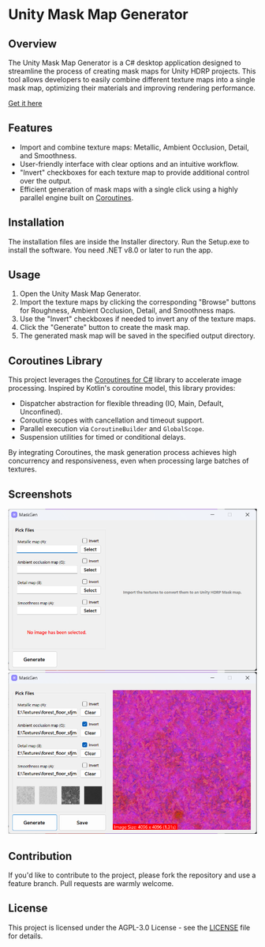 # Unity Mask Map Generator

## Overview
The Unity Mask Map Generator is a C# desktop application designed to streamline the process of creating mask maps for Unity HDRP projects. This tool allows developers to easily combine different texture maps into a single mask map, optimizing their materials and improving rendering performance.

[Get it here](https://maskgen.up.railway.app)

## Features
- Import and combine texture maps: Metallic, Ambient Occlusion, Detail, and Smoothness.
- User-friendly interface with clear options and an intuitive workflow.
- "Invert" checkboxes for each texture map to provide additional control over the output.
- Efficient generation of mask maps with a single click using a highly parallel engine built on [Coroutines](https://github.com/styropyr0/Coroutines).

## Installation
The installation files are inside the Installer directory. Run the Setup.exe to install the software. You need .NET v8.0 or later to run the app.

## Usage
1. Open the Unity Mask Map Generator.
2. Import the texture maps by clicking the corresponding "Browse" buttons for Roughness, Ambient Occlusion, Detail, and Smoothness maps.
3. Use the "Invert" checkboxes if needed to invert any of the texture maps.
4. Click the "Generate" button to create the mask map.
5. The generated mask map will be saved in the specified output directory.

## Coroutines Library
This project leverages the [Coroutines for C#](https://github.com/styropyr0/Coroutines) library to accelerate image processing. Inspired by Kotlin's coroutine model, this library provides:
- Dispatcher abstraction for flexible threading (IO, Main, Default, Unconfined).
- Coroutine scopes with cancellation and timeout support.
- Parallel execution via `CoroutineBuilder` and `GlobalScope`.
- Suspension utilities for timed or conditional delays.

By integrating Coroutines, the mask generation process achieves high concurrency and responsiveness, even when processing large batches of textures.

## Screenshots
![Screenshot](s0.png)
![Screenshot](s1.png)

## Contribution
If you'd like to contribute to the project, please fork the repository and use a feature branch. Pull requests are warmly welcome.

## License
This project is licensed under the AGPL-3.0 License - see the [LICENSE](#) file for details.
